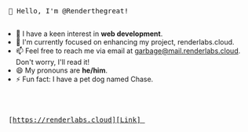 <kbd> <br> 👋 Hello, I'm @Renderthegreat! <br> </kbd>

- 👀 I have a keen interest in **web development**.
- 🌱 I'm currently focused on enhancing my project, renderlabs.cloud.
- 📫 Feel free to reach me via email at garbage@mail.renderlabs.cloud. Don't worry, I'll read it!
- 😄 My pronouns are **he/him**.
- ⚡ Fun fact: I have a pet dog named Chase.

<br>

<kbd> <br> [https://renderlabs.cloud][Link] <br> </kbd>

<br>
